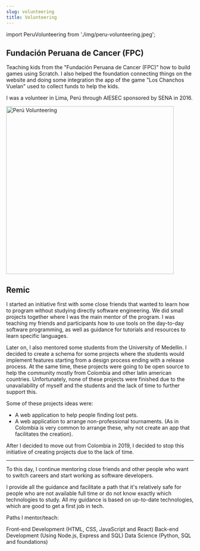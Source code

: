 ```yaml
---
slug: volunteering
title: Volunteering
---
```


import PeruVolunteering from './img/peru-volunteering.jpeg';

## Fundación Peruana de Cancer (FPC)

Teaching kids from the "Fundación Peruana de Cancer (FPC)" how to build games using Scratch. I also helped the foundation connecting things on the website and doing some integration the app of the game "Los Chanchos Vuelan" used to collect funds to help the kids.

I was a volunteer in Lima, Perú through AIESEC sponsored by SENA in 2016.

<div style={{ marginLeft: "30px" }}>
  <img src={PeruVolunteering} alt="Perú Volunteering" width="450" />
</div>

## Remic

I started an initiative first with some close friends that wanted to learn how to program without studying directly software engineering. We did small projects together where I was the main mentor of the program. I was teaching my friends and participants how to use tools on the day-to-day software programming, as well as guidance for tutorials and resources to learn specific languages.

Later on, I also mentored some students from the University of Medellin. I decided to create a schema for some projects where the students would implement features starting from a design process ending with a release process. At the same time, these projects were going to be open source to help the community mostly from Colombia and other latin american countries. Unfortunately, none of these projects were finished due to the unavailability of myself and the students and the lack of time to further support this.

Some of these projects ideas were:

- A web application to help people finding lost pets.
- A web application to arrange non-professional tournaments. (As in Colombia is very common to arrange these, why not create an app that facilitates the creation).

After I decided to move out from Colombia in 2019, I decided to stop this initiative of creating projects due to the lack of time.

---

To this day, I continue mentoring close friends and other people who want to switch careers and start working as software developers.

I provide all the guidance and facilitate a path that it's relatively safe for people who are not available full time or do not know exactly which technologies to study. All my guidance is based on up-to-date technologies, which are good to get a first job in tech.

Paths I mentor/teach:

Front-end Development (HTML, CSS, JavaScript and React)
Back-end Development (Using Node.js, Express and SQL)
Data Science (Python, SQL and foundations)
